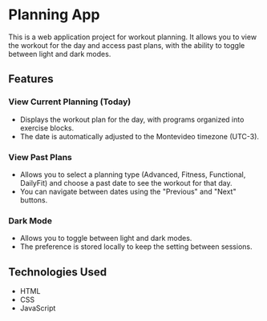 # Planning App

This is a web application project for workout planning. It allows you to view the workout for the day and access past plans, with the ability to toggle between light and dark modes.

## Features

### View Current Planning (Today)
- Displays the workout plan for the day, with programs organized into exercise blocks.
- The date is automatically adjusted to the Montevideo timezone (UTC-3).

### View Past Plans
- Allows you to select a planning type (Advanced, Fitness, Functional, DailyFit) and choose a past date to see the workout for that day.
- You can navigate between dates using the "Previous" and "Next" buttons.

### Dark Mode
- Allows you to toggle between light and dark modes.
- The preference is stored locally to keep the setting between sessions.

## Technologies Used
- HTML
- CSS
- JavaScript
